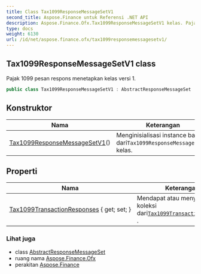 ```yaml
---
title: Class Tax1099ResponseMessageSetV1
second_title: Aspose.Finance untuk Referensi .NET API
description: Aspose.Finance.Ofx.Tax1099ResponseMessageSetV1 kelas. Pajak 1099 pesan respons menetapkan kelas versi 1.
type: docs
weight: 6130
url: /id/net/aspose.finance.ofx/tax1099responsemessagesetv1/
---
```

## Tax1099ResponseMessageSetV1 class

Pajak 1099 pesan respons menetapkan kelas versi 1.

```csharp
public class Tax1099ResponseMessageSetV1 : AbstractResponseMessageSet
```

## Konstruktor

| Nama | Keterangan |
| --- | --- |
| [Tax1099ResponseMessageSetV1](tax1099responsemessagesetv1/)() | Menginisialisasi instance baru dari`Tax1099ResponseMessageSetV1` kelas. |

## Properti

| Nama | Keterangan |
| --- | --- |
| [Tax1099TransactionResponses](../../aspose.finance.ofx/tax1099responsemessagesetv1/tax1099transactionresponses/) { get; set; } | Mendapat atau menyetel koleksi dari[`Tax1099TransactionResponse`](../../aspose.finance.ofx.tax1099/tax1099transactionresponse/) . |

### Lihat juga

* class [AbstractResponseMessageSet](../abstractresponsemessageset/)
* ruang nama [Aspose.Finance.Ofx](../../aspose.finance.ofx/)
* perakitan [Aspose.Finance](../../)


